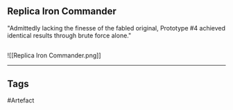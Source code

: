 ## Replica Iron Commander
"Admittedly lacking the finesse of the fabled original,
Prototype #4 achieved identical results through brute force alone."
## 
![[Replica Iron Commander.png]]

---
## Tags
#Artefact